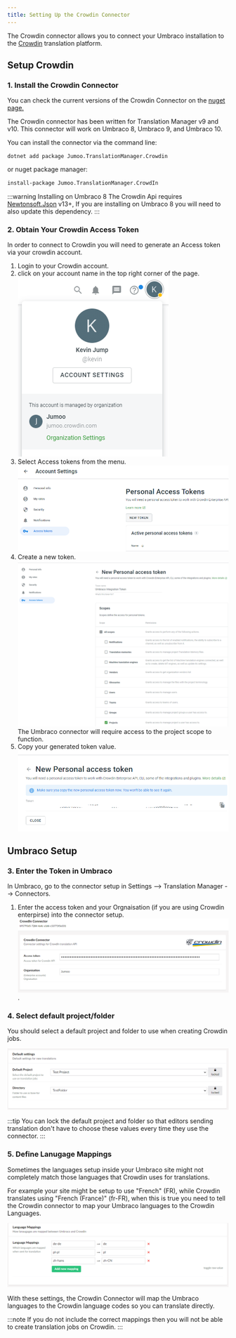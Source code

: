 ```yaml
---
title: Setting Up the Crowdin Connector
---
```


The Crowdin connector allows you to connect your Umbraco installation to the [Crowdin](https://crowdin.com/) translation platform.

## Setup Crowdin 

### 1. Install the Crowdin Connector 

You can check the current versions of the Crowdin Connector on the [nuget page.](https://www.nuget.org/packages/Jumoo.TranslationManager.Crowdin)

The Crowdin connector has been written for Translation Manager v9 and v10. This connector will work on Umbraco 8, Umbraco 9, and Umbraco 10.

You can install the connector via the command line: 

```cli
dotnet add package Jumoo.TranslationManager.Crowdin
```

or nuget package manager:

```cls
install-package Jumoo.TranslationManager.CrowdIn
```

:::warning Installing on Umbraco 8
The Crowdin Api requires [Newtonsoft.Json](https://www.newtonsoft.com/json) v13+, If you are installing on Umbraco 8 you will need to also update this dependency.
:::

### 2. Obtain Your Crowdin Access Token

In order to connect to Crowdin you will need to generate an Access token via your crowdin account.

1. Login to your Crowdin account.
2. click on your account name in the top right corner of the page.
![](crowdin_account.png)
3. Select Access tokens from the menu.
![](crowdin_newtoken.png)
4. Create a new token.
![](crowdin_tokensetup.png)
The Umbraco connector will require access to the project scope to function.
5. Copy your generated token value.
![](crowdin_token.png)

## Umbraco Setup

### 3. Enter the Token in Umbraco

In Umbraco, go to the connector setup in Settings --> Translation Manager --> Connectors.

1. Enter the access token and your Orgnaisation (if you are using Crowdin enterpirse) into the connector setup.
![](tm_accesstoken.png).

### 4. Select default project/folder

You should select a default project and folder to use when creating Crowdin jobs. 

![Default settings menu](tm_defaults.png)

:::tip
You can lock the default project and folder so that editors sending translation don't have to choose these values every time they use the connector.
:::


### 5. Define Lanugage Mappings

Sometimes the languages setup inside your Umbraco site might not completely match those languages that Crowdin uses for translations. 

For example your site might be setup to use "French" (FR), while Crowdin translates using "French (France)" (fr-FR), when this is true you need to tell the Crowdin connector to map your Umbraco languages to the Crowdin Languages. 

![Language mappings menu](tm_mappings.png)

With these settings, the Crowdin Connector will map the Umbraco languages to the Crowdin language codes so you can translate directly. 

:::note
If you do not include the correct mappings then you will not be able to create translation jobs on Crowdin.
:::